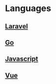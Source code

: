 # Languages

## [Laravel](/languages/laravel/README.md)
## [Go](/languages/go/README.md)
## [Javascript](/languages/javascript/README.md)
## [Vue](/languages/vue/README.md)

